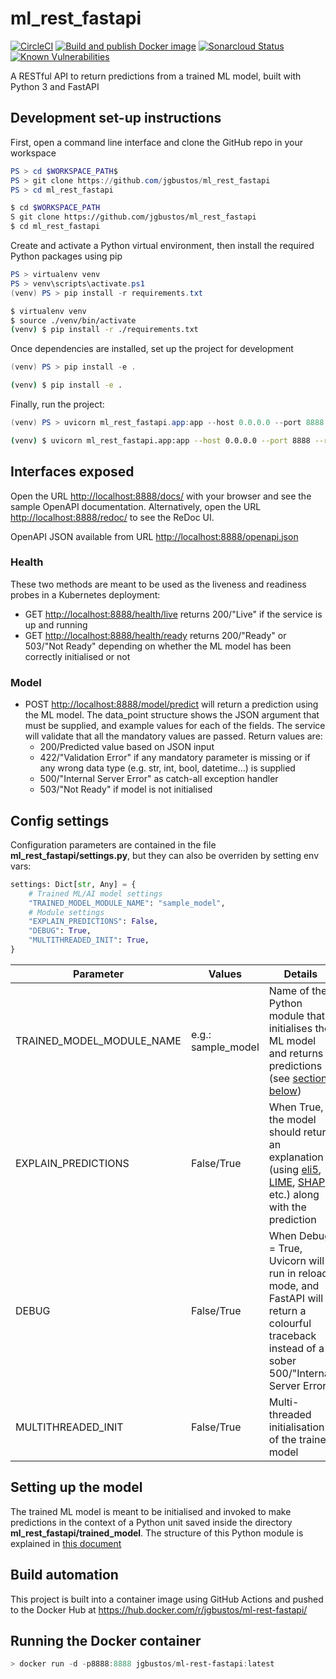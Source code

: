 # ml_rest_fastapi

[![CircleCI](https://img.shields.io/circleci/build/github/jgbustos/ml_rest_fastapi/main?logo=CircleCI&label=CircleCI%20build)](https://circleci.com/gh/jgbustos/ml_rest_fastapi)
[![Build and publish Docker image](https://github.com/jgbustos/ml_rest_fastapi/actions/workflows/docker-image.yml/badge.svg)](https://github.com/jgbustos/ml_rest_fastapi/actions/workflows/docker-image.yml)
[![Sonarcloud Status](https://sonarcloud.io/api/project_badges/measure?project=jgbustos_ml_rest_fastapi&metric=alert_status)](https://sonarcloud.io/dashboard?id=jgbustos_ml_rest_fastapi)
[![Known Vulnerabilities](https://snyk.io/test/github/jgbustos/ml_rest_fastapi/badge.svg)](https://app.snyk.io/org/jgbustos/projects)

A RESTful API to return predictions from a trained ML model, built with Python 3 and FastAPI

## Development set-up instructions

First, open a command line interface and clone the GitHub repo in your workspace

```Powershell
PS > cd $WORKSPACE_PATH$
PS > git clone https://github.com/jgbustos/ml_rest_fastapi
PS > cd ml_rest_fastapi
```

```Bash
$ cd $WORKSPACE_PATH
S git clone https://github.com/jgbustos/ml_rest_fastapi
$ cd ml_rest_fastapi
```

Create and activate a Python virtual environment, then install the required Python packages using pip

```Powershell
PS > virtualenv venv
PS > venv\scripts\activate.ps1
(venv) PS > pip install -r requirements.txt
```

```Bash
$ virtualenv venv
$ source ./venv/bin/activate
(venv) $ pip install -r ./requirements.txt
```

Once dependencies are installed, set up the project for development

```Powershell
(venv) PS > pip install -e .
```

```Bash
(venv) $ pip install -e .
```

Finally, run the project:

```Powershell
(venv) PS > uvicorn ml_rest_fastapi.app:app --host 0.0.0.0 --port 8888 --reload
```

```Bash
(venv) $ uvicorn ml_rest_fastapi.app:app --host 0.0.0.0 --port 8888 --reload
```

## Interfaces exposed

Open the URL <http://localhost:8888/docs/> with your browser and see the sample OpenAPI documentation. Alternatively, open the URL <http://localhost:8888/redoc/> to see the ReDoc UI.

OpenAPI JSON available from URL <http://localhost:8888/openapi.json>

### Health

These two methods are meant to be used as the liveness and readiness probes in a Kubernetes deployment:

* GET <http://localhost:8888/health/live> returns 200/"Live" if the service is up and running
* GET <http://localhost:8888/health/ready> returns 200/"Ready" or 503/"Not Ready" depending on whether the ML model has been correctly initialised or not

### Model

* POST <http://localhost:8888/model/predict> will return a prediction using the ML model. The data_point structure shows the JSON argument that must be supplied, and example values for each of the fields. The service will validate that all the mandatory values are passed. Return values are:
  * 200/Predicted value based on JSON input
  * 422/"Validation Error" if any mandatory parameter is missing or if any wrong data type (e.g. str, int, bool, datetime...) is supplied
  * 500/"Internal Server Error" as catch-all exception handler
  * 503/"Not Ready" if model is not initialised

## Config settings

Configuration parameters are contained in the file **ml_rest_fastapi/settings.py**, but they can also be overriden by setting env vars:

```python
settings: Dict[str, Any] = {
    # Trained ML/AI model settings
    "TRAINED_MODEL_MODULE_NAME": "sample_model",
    # Module settings
    "EXPLAIN_PREDICTIONS": False,
    "DEBUG": True,
    "MULTITHREADED_INIT": True,
}
```

| Parameter | Values | Details |
| --- | --- | --- |
| TRAINED_MODEL_MODULE_NAME | e.g.: sample_model | Name of the Python module that initialises the ML model and returns predictions (see [section below](#setting-up-the-model)) |
| EXPLAIN_PREDICTIONS | False/True | When True, the model should return an explanation (using [eli5](https://pypi.org/project/eli5/), [LIME](https://pypi.org/project/lime/), [SHAP](https://pypi.org/project/shap/), etc.) along with the prediction |
| DEBUG | False/True | When Debug = True, Uvicorn will run in reload mode, and FastAPI will return a colourful traceback instead of a sober 500/"Internal Server Error" |
| MULTITHREADED_INIT | False/True | Multi-threaded initialisation of the trained model |

## Setting up the model

The trained ML model is meant to be initialised and invoked to make predictions in the context of a Python unit saved inside the directory **ml_rest_fastapi/trained_model**. The structure of this Python module is explained in [this document](ml_rest_fastapi/trained_model/module_structure.md)

## Build automation

This project is built into a container image using GitHub Actions and pushed to the Docker Hub at <https://hub.docker.com/r/jgbustos/ml-rest-fastapi/>

## Running the Docker container

```Powershell
> docker run -d -p8888:8888 jgbustos/ml-rest-fastapi:latest
```
